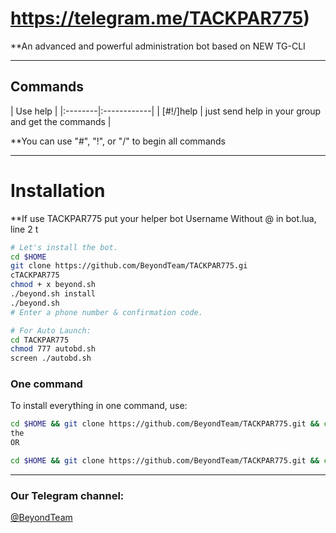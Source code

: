 # https://telegram.me/TACKPAR775)

**An advanced and powerful administration bot based on NEW TG-CLI


* * *

## Commands

| Use help |
|:--------|:------------|
| [#!/]help | just send help in your group and get the commands |

**You can use "#", "!", or "/" to begin all commands

* * *

# Installation

**If use TACKPAR775 put your helper bot Username Without @ in bot.lua, line 
2
t
```sh
# Let's install the bot.
cd $HOME
git clone https://github.com/BeyondTeam/TACKPAR775.gi
cTACKPAR775
chmod + x beyond.sh
./beyond.sh install
./beyond.sh 
# Enter a phone number & confirmation code.

# For Auto Launch:
cd TACKPAR775
chmod 777 autobd.sh
screen ./autobd.sh
```
### One command
To install everything in one command, use:
```sh
cd $HOME && git clone https://github.com/BeyondTeam/TACKPAR775.git && cd TACKPAR775 && chmod +x beyond.sh && ./beyond.sh install && ./beyond.sh
the
OR

cd $HOME && git clone https://github.com/BeyondTeam/TACKPAR775.git && cd TACKPAR775 && chmod +x beyond.sh && ./beyond.sh install && chmod 777 autobd.sh && screen ./autobd.sh
```

* * *

### Our Telegram channel:

[@BeyondTeam](https://telegram.me/BeyondTeam)

